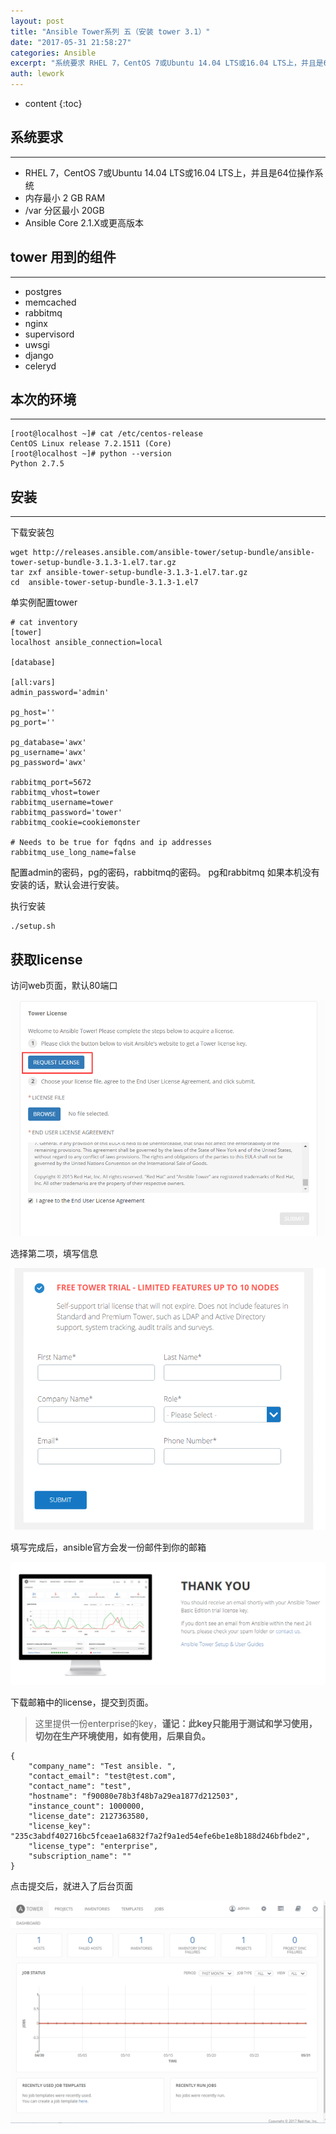 ```yaml
---
layout: post
title: "Ansible Tower系列 五（安装 tower 3.1）"
date: "2017-05-31 21:58:27"
categories: Ansible
excerpt: "系统要求 RHEL 7，CentOS 7或Ubuntu 14.04 LTS或16.04 LTS上，并且是64位操作系统 内存最小 2 GB RA..."
auth: lework
---
```

* content
{:toc}

## 系统要求
---

- RHEL 7，CentOS 7或Ubuntu 14.04 LTS或16.04 LTS上，并且是64位操作系统
- 内存最小 2 GB RAM
- /var 分区最小 20GB
- Ansible Core 2.1.X或更高版本

## tower 用到的组件
---

- postgres
- memcached
- rabbitmq
- nginx
- supervisord
- uwsgi
- django
- celeryd

## 本次的环境
---
```
[root@localhost ~]# cat /etc/centos-release
CentOS Linux release 7.2.1511 (Core) 
[root@localhost ~]# python --version
Python 2.7.5
```

## 安装
---
下载安装包
```
wget http://releases.ansible.com/ansible-tower/setup-bundle/ansible-tower-setup-bundle-3.1.3-1.el7.tar.gz
tar zxf ansible-tower-setup-bundle-3.1.3-1.el7.tar.gz 
cd  ansible-tower-setup-bundle-3.1.3-1.el7
```
单实例配置tower

```
# cat inventory 
[tower]
localhost ansible_connection=local

[database]

[all:vars]
admin_password='admin'

pg_host=''
pg_port=''

pg_database='awx'
pg_username='awx'
pg_password='awx'

rabbitmq_port=5672
rabbitmq_vhost=tower
rabbitmq_username=tower
rabbitmq_password='tower'
rabbitmq_cookie=cookiemonster

# Needs to be true for fqdns and ip addresses
rabbitmq_use_long_name=false
```
配置admin的密码，pg的密码，rabbitmq的密码。
pg和rabbitmq 如果本机没有安装的话，默认会进行安装。


执行安装

```
./setup.sh
```

## 获取license
访问web页面，默认80端口

![image.png](/assets/images/Ansible/3629406-946c0cc66dbcb0de.png)


选择第二项，填写信息

![image.png](/assets/images/Ansible/3629406-422bf1d50bfc36e9.png)

填写完成后，ansible官方会发一份邮件到你的邮箱

![image.png](/assets/images/Ansible/3629406-48fcf904d5529566.png)

下载邮箱中的license，提交到页面。

> 这里提供一份enterprise的key，**谨记：此key只能用于测试和学习使用，切勿在生产环境使用，如有使用，后果自负。**
```
{
    "company_name": "Test ansible. ",
    "contact_email": "test@test.com",
    "contact_name": "test",
    "hostname": "f90080e78b3f48b7a29ea1877d212503",
    "instance_count": 1000000,
    "license_date": 2127363580,
    "license_key": "235c3abdf402716bc5fceae1a6832f7a2f9a1ed54efe6be1e8b188d246bfbde2",
    "license_type": "enterprise",
    "subscription_name": ""
}
```

点击提交后，就进入了后台页面

![image.png](/assets/images/Ansible/3629406-575c4ddfadacd173.png)






